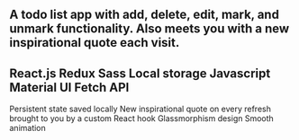 A todo list app with add, delete, edit, mark, and unmark functionality. Also meets you with a new inspirational quote each visit.
------------
React.js
Redux
Sass
Local storage
Javascript
Material UI
Fetch API
------------
Persistent state saved locally
New inspirational quote on every refresh brought to you by a custom React hook
Glassmorphism design
Smooth animation
